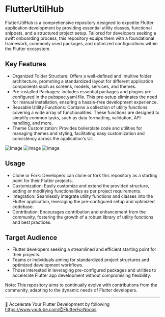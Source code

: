# FlutterUtilHub

FlutterUtilHub is a comprehensive repository designed to expedite Flutter application development by providing essential utility classes, functional snippets, and a structured project setup. Tailored for developers seeking a swift onboarding process, this repository equips them with a foundational framework, commonly used packages, and optimized configurations within the Flutter ecosystem.

## Key Features
* Organized Folder Structure: Offers a well-defined and intuitive folder architecture, promoting a standardized layout for different application components such as screens, models, services, and themes.
* Pre-installed Packages: Includes essential packages and plugins pre-configured in the pubspec.yaml file. This pre-setup eliminates the need for manual installation, ensuring a hassle-free development experience.
* Reusable Utility Functions: Contains a collection of utility functions covering a wide array of functionalities. These functions are designed to simplify common tasks, such as data formatting, validation, API handling, and more.
* Theme Customization: Provides boilerplate code and utilities for managing themes and styling, facilitating easy customization and consistency across the application's UI.

![image](https://github.com/midhunarmid/flutter_util_hub/assets/2900383/b1d8de18-315f-4b0a-b811-1eba4f6c182d)
![image](https://github.com/midhunarmid/flutter_util_hub/assets/2900383/bc78918d-da26-4732-b7a4-eef05f02265a)
![image](https://github.com/midhunarmid/flutter_util_hub/assets/2900383/c4ec9c7f-0fb8-4b71-a9c7-e43d85c4444e)



## Usage
* Clone or Fork: Developers can clone or fork this repository as a starting point for their Flutter projects.
* Customization: Easily customize and extend the provided structure, adding or modifying functionalities as per project requirements.
* Integration: Seamlessly integrate utility functions and classes into the Flutter application, leveraging the pre-configured setup and optimized codebase.
* Contribution: Encourages contribution and enhancement from the community, fostering the growth of a robust library of utility functions and best practices.

## Target Audience
* Flutter developers seeking a streamlined and efficient starting point for their projects.
* Teams or individuals aiming for standardized project structures and optimized development workflows.
* Those interested in leveraging pre-configured packages and utilities to accelerate Flutter app development without compromising flexibility.

Note: This repository aims to continually evolve with contributions from the community, adapting to the dynamic needs of Flutter developers.

___


🚀 Accelerate Your Flutter Development by following https://www.youtube.com/@FlutterForNoobs
